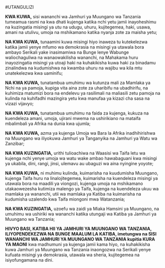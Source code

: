 #UTANGULIZI

**KWA KUWA,** sisi wananchi wa Jamhuri ya Muungano wa Tanzania tumeamua rasmi na kwa dhati kujenga katika nchi yetu jamii inayoheshimu na kuzingatia misingi ya utu na udugu, uhuru, kujitegemea, haki, usawa, amani na utulivu, umoja na mshikamano katika nyanja zote za maisha yetu;

**NA KWA KUWA,** tunaamini kuwa misingi hiyo inaweza tu kutekelezwa katika jamii yenye mfumo wa demokrasia na misingi ya utawala bora ambayo Serikali yake inasimamiwa na Bunge lenye Wabunge waliochaguliwa na wanaowakilisha wananchi, na Mahakama huru inayozingatia misingi ya utoaji haki na kuhakikisha kuwa haki za binadamu zinalindwa na kudumishwa na kwamba uhuru na wajibu wa kila mtu unatekelezwa kwa uaminifu;

**NA KWA KUWA,** tunatambua umuhimu wa kutunza mali za Mamlaka ya Nchi na ya pamoja, kupiga vita aina zote za uharibifu na ubadhirifu, na kuhimiza matumizi bora na endelevu ya rasilimali na maliasili zetu pamoja na kulinda na kuhifadhi mazingira yetu kwa manufaa ya kizazi cha sasa na vizazi vijavyo;

**NA KWA KUWA,** tunatambua umuhimu na faida za kujenga, kukuza na kuendeleza amani, umoja, ujirani mwema na ushirikiano na mataifa mbalimbali ya Afrika na dunia kwa ujumla;

**NA KWA KUWA,** azma ya kujenga Umoja wa Bara la Afrika inadhihirishwa na Muungano wa iliyokuwa Jamhuri ya Tanganyika na Jamhuri ya Watu wa Zanzibar;

**NA KWA KUZINGATIA,** urithi tulioachiwa na Waasisi wa Taifa letu wa kujenga nchi yenye umoja wa watu wake ambao hawabaguani kwa misingi ya ukabila, dini, rangi, jinsi, ulemavu au ubaguzi wa aina nyingine yoyote;

**NA KWA KUWA,** ni muhimu kulinda, kuimarisha na kuudumisha Muungano, kujenga Taifa huru na linalojitegemea, kuimarisha na kuendeleza misingi ya utawala bora na maadili ya viongozi, kujenga umoja na mshikamano utakaowezesha kutimiza malengo ya Taifa, kujenga na kuendeleza ukuu wa mamlaka ya wananchi, utii wa mamlaka ya Katiba na kuimarisha na kudumisha uzalendo kwa Taifa miongoni mwa Watanzania;

**NA KWA KUZINGATIA,** uzoefu wa zaidi ya Miaka Hamsini ya Muungano, na umuhimu wa ushiriki wa wananchi katika utungaji wa Katiba ya Jamhuri ya Muungano wa Tanzania;

**HIVYO BASI, KATIBA HII YA JAMHURI YA MUUNGANO WA TANZANIA, ILIYOPENDEKEZWA NA BUNGE MAALUM LA KATIBA, imetungwa na SISI WANANCHI WA JAMHURI YA MUUNGANO WA TANZANIA kupitia KURA YA MAONI** kwa madhumuni ya kujenga jamii kama hiyo, na kuhakikisha kuwa Jamhuri ya Muungano wa Tanzania inaongozwa na Serikali yenye kufuata misingi ya demokrasia, utawala wa sheria, kujitegemea na isiyofungamana na dini.